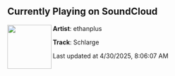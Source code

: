 ## Currently Playing on SoundCloud

[<img align="left" width="100" src="https://i1.sndcdn.com/artworks-zjqeWQO9wKZlVaLQ-ywPvtA-t500x500.jpg">](https://soundcloud.com/ethanplus/schlarge)

**Artist**: ethanplus 

**Track**: Schlarge

Last updated at 4/30/2025, 8:06:07 AM
